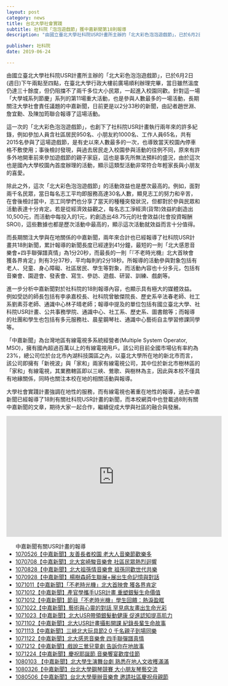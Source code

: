```yaml
---
layout: post
category: news
title: 台北大學社會實踐
subtitle: 社科院「泡泡遊戲節」獲中嘉新聞第18則報導
description: "由國立臺北大學社科院USR計畫所主辦的「北大彩色泡泡遊戲節」，已於6月2日(週日)下午兩點至四點，在臺北大學行政大樓前廣場順利辦理完畢，當日雖然溫度仍達三十餘度，但仍阻擋不了兩千多位大小民眾，一起進入校園同歡。針對這一場「大學城系列節慶」系列的第11場重大活動，也是參與人數最多的一場活動，長期關注大學社會責任議題的中嘉新聞，日前更是以2分33秒的新聞，由記者趙世淵、詹宜勳、及陳加筠聯合報導了這場活動。..."

publisher: 社科院
date: 2019-06-24

---
```


由國立臺北大學社科院USR計畫所主辦的「北大彩色泡泡遊戲節」，已於6月2日(週日)下午兩點至四點，在臺北大學行政大樓前廣場順利辦理完畢，當日雖然溫度仍達三十餘度，但仍阻擋不了兩千多位大小民眾，一起進入校園同歡。針對這一場「大學城系列節慶」系列的第11場重大活動，也是參與人數最多的一場活動，長期關注大學社會責任議題的中嘉新聞，日前更是以2分33秒的新聞，由記者趙世淵、詹宜勳、及陳加筠聯合報導了這場活動。

這一次的「北大彩色泡泡遊戲節」，也創下了社科院USR計畫執行兩年來的許多紀錄，例如參加人員含社區居民950名、小朋友約1000名、工作人員65名，共有2015名參與了這場遊戲節，是有史以來人數最多的一次，也導致當天校園內停車格不敷使用；事後檢討發現，與過去居民走入校園參與活動的往例不同，原來有許多外地開車前來參加遊戲節的親子家庭，這也是事先所無法預料的盛況，由於這次也是國內大學校園內首度辦理的活動，顯示這類型活動非常符合年輕家長與小朋友的喜愛。

除此之外，這次「北大彩色泡泡遊戲節」的活動效益也是歷次最高的。例如，面對兩千名民眾，當日每名志工平均即服務高達30名人數，顯見志工的努力和辛苦，在會後檢討當中，志工同學們也分享了當天的種種突發狀況，但都對於參與民眾和活動表達十分肯定。若是從經濟效益觀之，每名志工淨經濟(貨幣)效益約創造出10,500元，而活動中每投入的1元，約創造出48.75元的社會效益(社會投資報酬SROI)，這些數據也都是歷次活動中最高的，顯示這次活動就效益而言十分值得。

而長期關注大學與在地關係的中嘉新聞，兩年來合計也已經報導了社科院USR計畫共18則新聞，累計報導的新聞長度已經達到41分鐘，最短的一則「北大感恩音樂會+四手聯彈譜真情」為1分20秒，而最長的一則「『不老時光機』北大首映會 獲各界肯定」則有3分37秒，平均每則約2分18秒。所報導的活動參與對象包括有老人、兒童、身心障礙、社區居民、學生等對象，而活動內容也十分多元，包括有音樂會、園遊會、發表會、寫生、參訪、遊戲、研習、訓練、戲劇等。

進一步分析中嘉新聞對於社科院的18則報導內容，也顯示具有極大的媒體效益。例如受訪的師長包括有李承嘉校長、社科院曾敏傑院長、歷史系辛法春老師、社工系劉素芬老師、通識中心林子晴老師；報導中提及的單位包括有國立臺北大學、社科院USR計畫、公共事務學院、通識中心、社工系、歷史系、圖書館等；而報導的社團和學生也包括有多元服務社、晨星鋼琴社、通識中心藝術自主學習修課同學等。

「中嘉新聞」為台灣地區有線電視多系統經營者(Multiple System Operator, MSO)，擁有國內超過百萬以上的有線電視用戶。該公司目前全國市場佔有率約為23%，總公司位於台北市內湖科技園區之內，以臺北大學所在地的新北市而言，該公司即擁有「新視波」與「家和」兩家有線電視公司，其中位於新北市樹林區的「家和」有線電視，其業務轄區即以三峽、鶯歌、與樹林為主，因此與本校不僅具有地緣關係，同時也關注本校在地的相關活動與報導。

大學社會實踐計畫強調在地性的服務，而有線電視也著重在地性的報導，過去中嘉新聞已經報導了18則有關社科院USR計畫的新聞，而本校網頁中也登載過8則有關中嘉新聞的文章，期待大家一起合作，繼續促成大學與社區的融合與發展。
<p>
<iframe width="560" height="315" src="https://www.youtube.com/embed/Jly72tKxCys" frameborder="0" allow="accelerometer; autoplay; encrypted-media; gyroscope; picture-in-picture" allowfullscreen></iframe>
</p>
<ul>中嘉新聞有關USR計畫的報導
<li><a href="https://www.youtube.com/watch?v=PSjcxEmwYes&feature=youtu.be">1070526【中嘉新聞】友善長者校園 老大人音樂節歡樂多</a></li>
<li><a href="https://www.youtube.com/watch?v=E0PeuGGhffM&feature=youtu.be">1070708【中嘉新聞】北大宮崎駿音樂會 社區民眾熱烈迴響</a></li>
<li><a href="https://www.youtube.com/watch?v=thN6iQku9u0&feature=youtu.be">1070828【中嘉新聞】北大祖孫情音樂會 祖孫同歡世代共樂</a></li>
<li><a href="https://www.youtube.com/watch?v=_-dLXhmkovk&feature=youtu.be">1070928【中嘉新聞】楊樹森師生聯展+展出生命記憶與對話</a></li>
<li><a href="https://www.youtube.com/watch?v=FBL31aO0iMI&feature=youtu.be">1071011【中嘉新聞】「不老時光機」北大首映會 獲各界肯定</a></li>
<li><a href="https://www.youtube.com/watch?v=FLW-8KxLU2Q&feature=youtu.be">1071012【中嘉新聞】產官學攜手USR計畫 重塑銀髮生命價值</a></li>
<li><a href="https://www.youtube.com/watch?v=IdmHMNeukVc&feature=youtu.be%3Cbr%20/%3E">1071012【中嘉新聞】節目「不老時光機」學生回饋：熱淚盈眶</a></li>
<li><a href="https://www.youtube.com/watch?v=btwnzpfOx8A&feature=youtu.be">1071022【中嘉新聞】藝術與心靈的對話 罕見病友畫出生命光彩</a></li>
<li><a href="https://www.youtube.com/watch?v=DJ0fuIiu78M&feature=youtu.be">1071023【中嘉新聞】北大USR帶領銀髮動健康 促進認知提高肌力</a></li>
<li><a href="https://www.youtube.com/watch?v=gYnHqPSXSXA&feature=youtu.be%3Cbr%20/%3E">1071102【中嘉新聞】北大USR計畫攝影開課 紀錄長輩生命故事</a></li>
<li><a href="https://www.youtube.com/watch?v=vWbIUj2eTwQ&feature=youtu.be">1071113【中嘉新聞】三峽北大玩具節2 0 千名親子到場同樂</a></li>
<li><a href="https://www.youtube.com/watch?v=XT6qdaF7eq8&feature=youtu.be">1071122【中嘉新聞】北大感恩音樂會 四手聯彈譜真情</a></li>
<li><a href="https://www.youtube.com/watch?v=6zlB6Cp_a8s&feature=youtu.be">1071212【中嘉新聞】戲說三鶯兒童劇 告訴你在地故事</a></li>
<li><a href="https://www.youtube.com/watch?v=yRexu9fHrp4&feature=youtu.be">1071224【中嘉新聞】慶祝耶誕節 音樂饗宴歡度佳節</a></li>
<li><a href="https://www.youtube.com/watch?v=O6VjsjyMJxc&feature=youtu.be">1080103 【中嘉新聞】北大學生演舞台劇 熟悉在地人文收穫滿滿</a></li>
<li><a href="https://www.youtube.com/watch?v=ZwKFNqBuS-s&feature=youtu.be">1080326【中嘉新聞】台北大學鋼琴競賽 大小朋友琴藝交流</a></li>
<li><a href="https://www.youtube.com/watch?v=zIiVeOhl0do&feature=youtu.be">1080506【中嘉新聞】台北大學舉辦音樂會 邀請社區慶祝母親節</a></li>
</ul>
